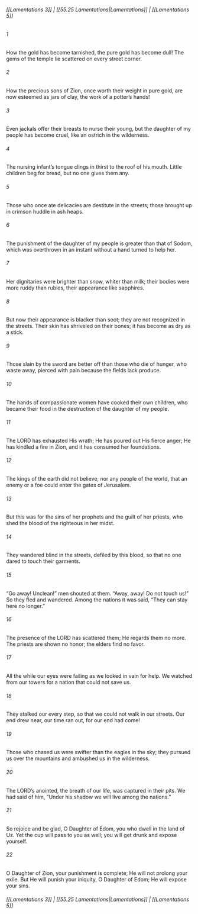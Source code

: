 
###### [[Lamentations 3]] | [[55.25 Lamentations|Lamentations]] | [[Lamentations 5]]

###### 1
How the gold has become tarnished, the pure gold has become dull! The gems of the temple lie scattered on every street corner.
###### 2
How the precious sons of Zion, once worth their weight in pure gold, are now esteemed as jars of clay, the work of a potter’s hands!
###### 3
Even jackals offer their breasts to nurse their young, but the daughter of my people has become cruel, like an ostrich in the wilderness.
###### 4
The nursing infant’s tongue clings in thirst to the roof of his mouth. Little children beg for bread, but no one gives them any.
###### 5
Those who once ate delicacies are destitute in the streets; those brought up in crimson huddle in ash heaps.
###### 6
The punishment of the daughter of my people is greater than that of Sodom, which was overthrown in an instant without a hand turned to help her.
###### 7
Her dignitaries were brighter than snow, whiter than milk; their bodies were more ruddy than rubies, their appearance like sapphires.
###### 8
But now their appearance is blacker than soot; they are not recognized in the streets. Their skin has shriveled on their bones; it has become as dry as a stick.
###### 9
Those slain by the sword are better off than those who die of hunger, who waste away, pierced with pain because the fields lack produce.
###### 10
The hands of compassionate women have cooked their own children, who became their food in the destruction of the daughter of my people.
###### 11
The LORD has exhausted His wrath; He has poured out His fierce anger; He has kindled a fire in Zion, and it has consumed her foundations.
###### 12
The kings of the earth did not believe, nor any people of the world, that an enemy or a foe could enter the gates of Jerusalem.
###### 13
But this was for the sins of her prophets and the guilt of her priests, who shed the blood of the righteous in her midst.
###### 14
They wandered blind in the streets, defiled by this blood, so that no one dared to touch their garments.
###### 15
“Go away! Unclean!” men shouted at them. “Away, away! Do not touch us!” So they fled and wandered. Among the nations it was said, “They can stay here no longer.”
###### 16
The presence of the LORD has scattered them; He regards them no more. The priests are shown no honor; the elders find no favor.
###### 17
All the while our eyes were failing as we looked in vain for help. We watched from our towers for a nation that could not save us.
###### 18
They stalked our every step, so that we could not walk in our streets. Our end drew near, our time ran out, for our end had come!
###### 19
Those who chased us were swifter than the eagles in the sky; they pursued us over the mountains and ambushed us in the wilderness.
###### 20
The LORD’s anointed, the breath of our life, was captured in their pits. We had said of him, “Under his shadow we will live among the nations.”
###### 21
So rejoice and be glad, O Daughter of Edom, you who dwell in the land of Uz. Yet the cup will pass to you as well; you will get drunk and expose yourself.
###### 22
O Daughter of Zion, your punishment is complete; He will not prolong your exile. But He will punish your iniquity, O Daughter of Edom; He will expose your sins.

###### [[Lamentations 3]] | [[55.25 Lamentations|Lamentations]] | [[Lamentations 5]]
